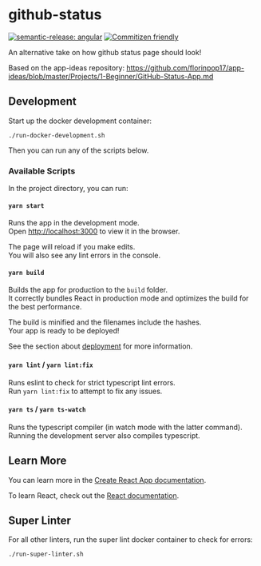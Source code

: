 # github-status

[![semantic-release: angular](https://img.shields.io/badge/semantic--release-angular-e10079?logo=semantic-release)](https://github.com/semantic-release/semantic-release)
[![Commitizen friendly](https://img.shields.io/badge/commitizen-friendly-brightgreen.svg)](http://commitizen.github.io/cz-cli/) 

An alternative take on how github status page should look!

Based on the app-ideas repository: https://github.com/florinpop17/app-ideas/blob/master/Projects/1-Beginner/GitHub-Status-App.md

## Development

Start up the docker development container:

```
./run-docker-development.sh
```

Then you can run any of the scripts below.

### Available Scripts

In the project directory, you can run:

#### `yarn start`

Runs the app in the development mode.\
Open [http://localhost:3000](http://localhost:3000) to view it in the browser.

The page will reload if you make edits.\
You will also see any lint errors in the console.

#### `yarn build`

Builds the app for production to the `build` folder.\
It correctly bundles React in production mode and optimizes the build for the best performance.

The build is minified and the filenames include the hashes.\
Your app is ready to be deployed!

See the section about [deployment](https://facebook.github.io/create-react-app/docs/deployment) for more information.

#### `yarn lint` / `yarn lint:fix`

Runs eslint to check for strict typescript lint errors.\
Run `yarn lint:fix` to attempt to fix any issues.

#### `yarn ts` / `yarn ts-watch`

Runs the typescript compiler (in watch mode with the latter command).\
Running the development server also compiles typescript.

## Learn More

You can learn more in the [Create React App documentation](https://facebook.github.io/create-react-app/docs/getting-started).

To learn React, check out the [React documentation](https://reactjs.org/).

## Super Linter

For all other linters, run the super lint docker container to check for errors:

```
./run-super-linter.sh
```
